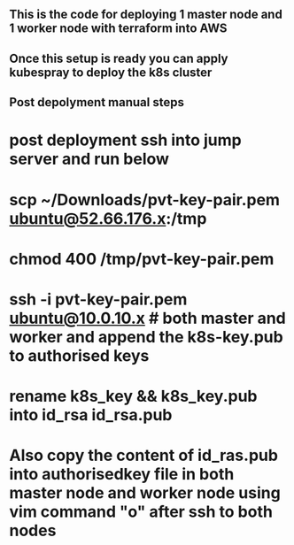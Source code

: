 

## This is the code for deploying 1 master node and 1 worker node with terraform into AWS

## Once this setup is ready you can apply kubespray to deploy the k8s cluster



## Post depolyment manual steps

# post deployment ssh into jump server and run below

# scp ~/Downloads/pvt-key-pair.pem ubuntu@52.66.176.x:/tmp

# chmod 400 /tmp/pvt-key-pair.pem

# ssh -i pvt-key-pair.pem ubuntu@10.0.10.x # both master and worker and append the k8s-key.pub to authorised keys


# rename k8s_key && k8s_key.pub into id_rsa id_rsa.pub 

# Also copy the content of id_ras.pub into authorisedkey file in both master node and worker node using vim command "o" after ssh to both nodes
